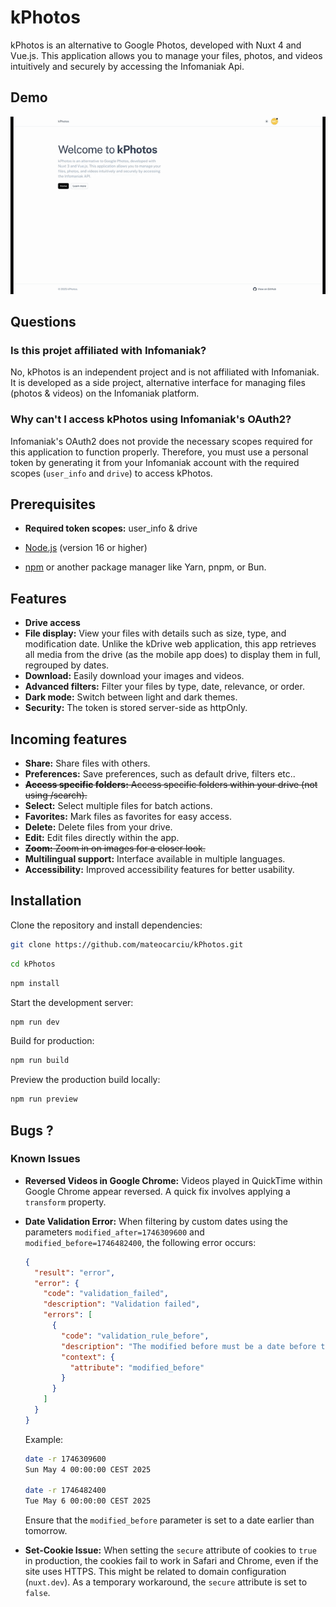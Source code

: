 # kPhotos

kPhotos is an alternative to Google Photos, developed with Nuxt 4 and Vue.js. This application allows you to manage your files, photos, and videos intuitively and securely by accessing the Infomaniak Api.

## Demo

![Preview](/public/preview.gif)

## Questions

### Is this projet affiliated with Infomaniak?

No, kPhotos is an independent project and is not affiliated with Infomaniak. It is developed as a side project, alternative interface for managing files (photos & videos) on the Infomaniak platform.

### Why can't I access kPhotos using Infomaniak's OAuth2?

Infomaniak's OAuth2 does not provide the necessary scopes required for this application to function properly. Therefore, you must use a personal token by generating it from your Infomaniak account with the required scopes (`user_info` and `drive`) to access kPhotos.

## Prerequisites

- **Required token scopes:** user_info & drive

- [Node.js](https://nodejs.org/) (version 16 or higher)
- [npm](https://www.npmjs.com/) or another package manager like Yarn, pnpm, or Bun.

## Features

- **Drive access**
- **File display:** View your files with details such as size, type, and modification date. Unlike the kDrive web application, this app retrieves all media from the drive (as the mobile app does) to display them in full, regrouped by dates.
- **Download:** Easily download your images and videos.
- **Advanced filters:** Filter your files by type, date, relevance, or order.
- **Dark mode:** Switch between light and dark themes.
- **Security:** The token is stored server-side as httpOnly.

## Incoming features

- **Share:** Share files with others.
- **Preferences:** Save preferences, such as default drive, filters etc..
- ~~**Access specific folders:** Access specific folders within your drive (not using /search).~~
- **Select:** Select multiple files for batch actions.
- **Favorites:** Mark files as favorites for easy access.
- **Delete:** Delete files from your drive.
- **Edit:** Edit files directly within the app.
- ~~**Zoom:** Zoom in on images for a closer look.~~
- **Multilingual support:** Interface available in multiple languages.
- **Accessibility:** Improved accessibility features for better usability.

## Installation

Clone the repository and install dependencies:

```bash
git clone https://github.com/mateocarciu/kPhotos.git
```

```bash
cd kPhotos
```

```bash
npm install
```

Start the development server:

```bash
npm run dev
```

Build for production:

```bash
npm run build
```

Preview the production build locally:

```bash
npm run preview
```

## Bugs ?

### Known Issues

- **Reversed Videos in Google Chrome:** Videos played in QuickTime within Google Chrome appear reversed. A quick fix involves applying a `transform` property.

- **Date Validation Error:** When filtering by custom dates using the parameters `modified_after=1746309600` and `modified_before=1746482400`, the following error occurs:

  ```json
  {
    "result": "error",
    "error": {
      "code": "validation_failed",
      "description": "Validation failed",
      "errors": [
        {
          "code": "validation_rule_before",
          "description": "The modified before must be a date before tomorrow.",
          "context": {
            "attribute": "modified_before"
          }
        }
      ]
    }
  }
  ```

  Example:

  ```bash
  date -r 1746309600
  Sun May 4 00:00:00 CEST 2025

  date -r 1746482400
  Tue May 6 00:00:00 CEST 2025
  ```

  Ensure that the `modified_before` parameter is set to a date earlier than tomorrow.

- **Set-Cookie Issue:** When setting the `secure` attribute of cookies to `true` in production, the cookies fail to work in Safari and Chrome, even if the site uses HTTPS. This might be related to domain configuration (`nuxt.dev`). As a temporary workaround, the `secure` attribute is set to `false`.
